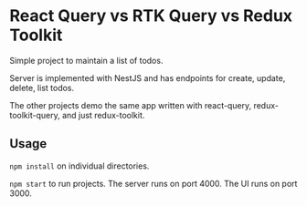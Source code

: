 # React Query vs RTK Query vs Redux Toolkit

Simple project to maintain a list of todos.

Server is implemented with NestJS and has endpoints for create, update, delete, list todos.

The other projects demo the same app written with react-query, redux-toolkit-query, and just redux-toolkit.

## Usage

`npm install` on individual directories.

`npm start` to run projects. The server runs on port 4000. The UI runs on port 3000.
